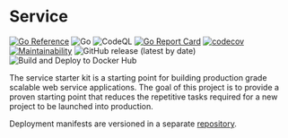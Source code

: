 # Service

[![Go Reference](https://pkg.go.dev/badge/github.com/tullo/service.svg)](https://pkg.go.dev/github.com/tullo/service) ![Go](https://github.com/tullo/service/workflows/Go/badge.svg?branch=master) ![CodeQL](https://github.com/tullo/service/workflows/CodeQL/badge.svg) [![Go Report Card](https://goreportcard.com/badge/github.com/tullo/service)](https://goreportcard.com/report/github.com/tullo/service) [![codecov](https://codecov.io/gh/tullo/service/branch/master/graph/badge.svg?token=aq8LuL15WE)](https://codecov.io/gh/tullo/service) [![Maintainability](https://api.codeclimate.com/v1/badges/b62bb1170fc2df685168/maintainability)](https://codeclimate.com/github/tullo/service/maintainability) ![GitHub release (latest by date)](https://img.shields.io/github/v/release/tullo/service) ![Build and Deploy to Docker Hub](https://github.com/tullo/service/workflows/Build%20and%20Deploy%20to%20Docker%20Hub/badge.svg?branch=master)

The service starter kit is a starting point for building production grade scalable web service applications. The goal of this project is to provide a proven starting point that reduces the repetitive tasks required for a new project to be launched into production.

Deployment manifests are versioned in a separate [repository](https://github.com/tullo/service-deployment).
